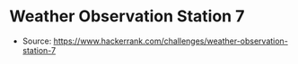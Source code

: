 # Weather Observation Station 7

- Source: https://www.hackerrank.com/challenges/weather-observation-station-7